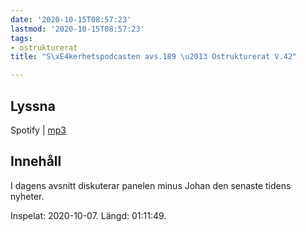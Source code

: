 ```yaml
---
date: '2020-10-15T08:57:23'
lastmod: '2020-10-15T08:57:23'
tags:
- ostrukturerat
title: "S\xE4kerhetspodcasten avs.189 \u2013 Ostrukturerat V.42"

---
```

## Lyssna

Spotify \| [mp3](https://traffic.libsyn.com/secure/sakerhetspodcasten/2020-10-07_Sakerhetspodcasten_Ostrukt.mp3)

## Innehåll

I dagens avsnitt diskuterar panelen minus Johan den senaste tidens nyheter.

Inspelat: 2020-10-07. Längd: 01:11:49.

